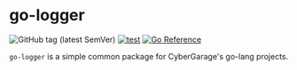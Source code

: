 # go-logger

![GitHub tag (latest SemVer)](https://img.shields.io/github/v/tag/cybergarage/go-logger)
[![test](https://github.com/cybergarage/go-logger/actions/workflows/makefile.yml/badge.svg)](https://github.com/cybergarage/go-logger/actions/workflows/makefile.yml)
[![Go Reference](https://pkg.go.dev/badge/github.com/cybergarage/go-logger.svg)](https://pkg.go.dev/github.com/cybergarage/go-logger)

`go-logger` is a simple common package for CyberGarage's go-lang projects.
